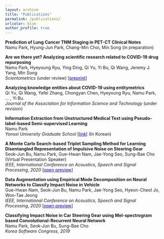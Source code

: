 ```yaml
---
layout: archive
title: "Publications"
permalink: /publications/
urlcolor: blue
author_profile: true
---
```


**Prediction of Lung Cancer TNM Staging in PET-CT Clinical Notes**  
Namu Park, Hyung-Jun Park, Chang-Min Choi, Min Song (in preparation)

**Are we there yet? Analyzing scientific research related to COVID-19 drug repurposing**   
Namu Park, Hyeyoung Ryu, Ying Ding, Qi Yu, Yi Bu, Qi Wang, Jeremy J. Yang, Min Song   
*Scientometrics* (under review) [[<span style="color:blue">preprint</span>](https://www.researchsquare.com/article/rs-80893/v1)]

**Analyzing knowledge entities about COVID-19 using entitymetrics**  
Qi Yu, Qi Wang, Yafei Zhang, Chongyan Chen, Hyeyoung Ryu, Namu Park, ... , Yi Bu.  
 *Journal of the Association for Information Science and Technology* (under revision)

**Information Extraction from Unstructured Medical Text using Pseudo-label-based  Semi-supervised Learning**   
Namu Park  
*Yonsei University Graduate School* [[<span style="color:blue">link</span>]( http://www.dcollection.net/handler/yonsei/000000524225)] (In Korean)

**A Monte Carlo Search-based Triplet Sampling Method for Learning Disentangled Representation of Impulsive Noise on Steering Gear**   
Seok-Jun Bu, Namu Park, Gue-Hwan Nam, Jae-Yong Seo, Sung-Bae Cho  (Virtual Presentation Speaker)  
*IEEE, International Conference on Acoustics, Speech and Signal Processing*, *2020* \[[<span style="color:blue">open preview</span>](https://ieeexplore.ieee.org/document/9053916)\]

**Data Augmentation using Empirical Mode Decomposition on Neural Networks to Classify Impact Noise in Vehicle**  
Gue-Hwan Nam, Seok-Jun Bu, Namu Park, Jae-Yong Seo, Hyeon-Cheol Jo, Won-Tae Jeong  
*IEEE, International Conference on Acoustics, Speech and Signal Processing*, *2020*  \[[<span style="color:blue">open preview</span>](https://ieeexplore.ieee.org/document/9053671)\]

**Classifying Impact Noise in Car Steering Gear using Mel-spectrogram based Convolutional-Recurrent Neural Network**  
Namu Park, Seok-Jun Bu, Sung-Bae Cho  
*Korea Software Congress, 2019*


